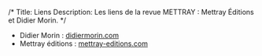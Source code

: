 /*
Title: Liens
Description: Les liens de la revue METTRAY : Mettray Éditions et Didier Morin.
*/

* Didier Morin : [didiermorin.com](http://didiermorin.com/)
* <span class="mettray">Mettray</span> éditions : [mettray-editions.com](http://mettray-editions.com/)
